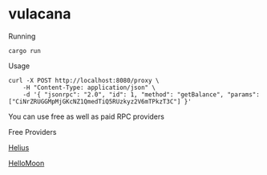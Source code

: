 # vulacana
Running
```console
cargo run
```
Usage
```console
curl -X POST http://localhost:8080/proxy \
    -H "Content-Type: application/json" \
    -d '{ "jsonrpc": "2.0", "id": 1, "method": "getBalance", "params": ["CiNrZRUGGMpMjGKcNZ1QmedTiQ5RUzkyz2V6mTPkzT3C"] }'

```
You can use free as well as paid RPC providers 

Free Providers

[Helius](https://www.helius.dev/solana-apis)

[HelloMoon](https://docs.hellomoon.io/reference/hello-moon-rpc)
